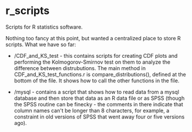 r_scripts
=========

Scripts for R statistics software.

Nothing too fancy at this point, but wanted a centralized place to store R scripts.  What we have so far:


* /CDF\_and\_KS\_test - this contains scripts for creating CDF plots and performing the Kolmogorov-Smirnov test on them to analyze the difference between distrubutions.  The main method in CDF\_and\_KS\_test\_functions.r is compare\_distributions(), defined at the bottom of the file.  It shows how to call the other functions in the file.

* /mysql - contains a script that shows how to read data from a mysql database and then store that data as an R data file or as SPSS (though the SPSS routine can be finecky - the comments in there indicate that column names can't be longer than 8 characters, for example, a constraint in old versions of SPSS that went away four or five versions ago).
